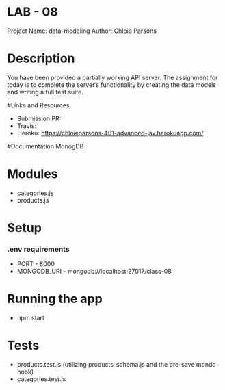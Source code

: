 # LAB - 08
Project Name: data-modeling
Author: Chloie Parsons

# Description
You have been provided a partially working API server. The assignment for today is to complete the server’s functionality by creating the data models and writing a full test suite.

#Links and Resources
* Submission PR:
* Travis:
* Heroku: https://chloieparsons-401-advanced-jav.herokuapp.com/

#Documentation
MonogDB

# Modules
* categories.js
* products.js

# Setup
### .env requirements
* PORT - 8000
* MONGODB_URI - mongodb://localhost:27017/class-08

# Running the app
* npm start

# Tests
* products.test.js (utilizing products-schema.js and the pre-save mondo hook)
* categories.test.js